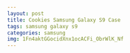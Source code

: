 ```yaml
---
layout: post
title: Cookies Samsung Galaxy S9 Case
tags: samsung galaxy s9
categories: samsung
img: 1Fn4aktGGocidXnx1ocACFi_ObrWlK_Nf
---
```

